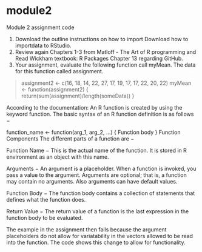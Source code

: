 # module2
Module 2 assignment code
1. Download the outline instructions on how to import  Download how to importdata to RStudio. 
2. Review again Chapters 1-3 from Matloff - The Art of R programming and Read Wickham textbook: R Packages Chapter 13 regarding GitHub.  
3. Your assignment, evaluate the following function call myMean. The data for this function called assignment. 

> assignment2 <- c(16, 18, 14, 22, 27, 17, 19, 17, 17, 22, 20, 22)
>myMean <- function(assignment2) { return(sum(assignment)/length(someData)) }


According to the documentation:
An R function is created by using the keyword function. The basic syntax of an R function definition is as follows −

function_name <- function(arg_1, arg_2, ...) {
   Function body 
}
Function Components
The different parts of a function are −

Function Name − This is the actual name of the function. It is stored in R environment as an object with this name.

Arguments − An argument is a placeholder. When a function is invoked, you pass a value to the argument. Arguments are optional; that is, a function may contain no arguments. Also arguments can have default values.

Function Body − The function body contains a collection of statements that defines what the function does.

Return Value − The return value of a function is the last expression in the function body to be evaluated.


The example in the assignment then fails because the argument placeholders do not allow for variatability in the vectors allowed to be read into the function. The code shows this change to allow for functionality.
